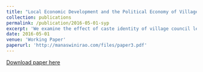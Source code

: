 ```yaml
---
title: "Local Economic Development and the Political Economy of Village Councils in India."
collection: publications
permalink: /publication/2016-05-01-syp
excerpt: 'We examine the effect of caste identity of village council leaders in India on the choice of local policies using the quasi-random assignment of the leaders’ position quota to specific caste groups within sub-districts. Overall, we find weak redistributive effects suggesting that choice of policies may only be a small component of the politician’s objective function even at the lowest tiers of the political structure.'
date: 2016-05-01
venue: 'Working Paper'
paperurl: 'http://manaswinirao.com/files/paper3.pdf'
---
```


[Download paper here](http://manaswinirao.com/files/paper3.pdf)